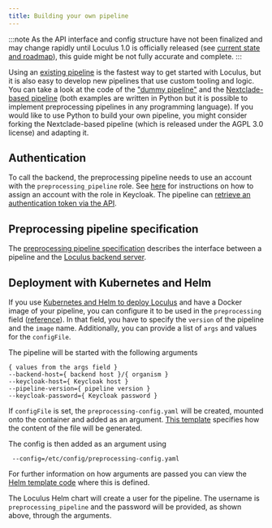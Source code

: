 ```yaml
---
title: Building your own pipeline
---
```


:::note
As the API interface and config structure have not been finalized and may change rapidly until Loculus 1.0 is officially released (see [current state and roadmap](../../introduction/current-state-and-roadmap/)), this guide might be not fully accurate and complete.
:::

Using an [existing pipeline](../existing-preprocessing-pipelines/) is the fastest way to get started with Loculus, but it is also easy to develop new pipelines that use custom tooling and logic. You can take a look at the code of the ["dummy pipeline"](https://github.com/loculus-project/loculus/tree/main/preprocessing/dummy) and the [Nextclade-based pipeline](https://github.com/loculus-project/loculus/tree/main/preprocessing/nextclade) (both examples are written in Python but it is possible to implement preprocessing pipelines in any programming language). If you would like to use Python to build your own pipeline, you might consider forking the Nextclade-based pipeline (which is released under the AGPL 3.0 license) and adapting it.

## Authentication

To call the backend, the preprocessing pipeline needs to use an account with the `preprocessing_pipeline` role. See [here](../user-administration/#processing-pipeline) for instructions on how to assign an account with the role in Keycloak. The pipeline can [retrieve an authentication token via the API](../../for-users/authenticate-via-api/).

## Preprocessing pipeline specification

The [preprocessing pipeline specification](https://github.com/loculus-project/loculus/blob/main/preprocessing/specification.md) describes the interface between a pipeline and the [Loculus backend server](../reference/glossary.md#backend).

## Deployment with Kubernetes and Helm

If you use [Kubernetes and Helm to deploy Loculus](../setup-with-kubernetes/) and have a Docker image of your pipeline, you can configure it to be used in the `preprocessing` field ([reference](http://localhost:4321/reference/helm-chart-config/#organism-type)). In that field, you have to specify the `version` of the pipeline and the `image` name. Additionally, you can provide a list of `args` and values for the `configFile`.

The pipeline will be started with the following arguments

```
{ values from the args field }
--backend-host={ backend host }/{ organism }
--keycloak-host={ Keycloak host }
--pipeline-version={ pipeline version }
--keycloak-password={ Keycloak password }
```

If `configFile` is set, the `preprocessing-config.yaml` will be created, mounted onto the container and added as an argument. [This template](https://github.com/loculus-project/loculus/blob/c723c562ed2ca4a0252b3899fd375dab9a652c5a/kubernetes/loculus/templates/loculus-preprocessing-config.yaml#L12) specifies how the content of the file will be generated.

The config is then added as an argument using

```
 --config=/etc/config/preprocessing-config.yaml
```

For further information on how arguments are passed you can view the [Helm template code](https://github.com/loculus-project/loculus/blob/c723c562ed2ca4a0252b3899fd375dab9a652c5a/kubernetes/loculus/templates/loculus-preprocessing-deployment.yaml#L43) where this is defined.

The Loculus Helm chart will create a user for the pipeline. The username is `preprocessing_pipeline` and the password will be provided, as shown above, through the arguments.
